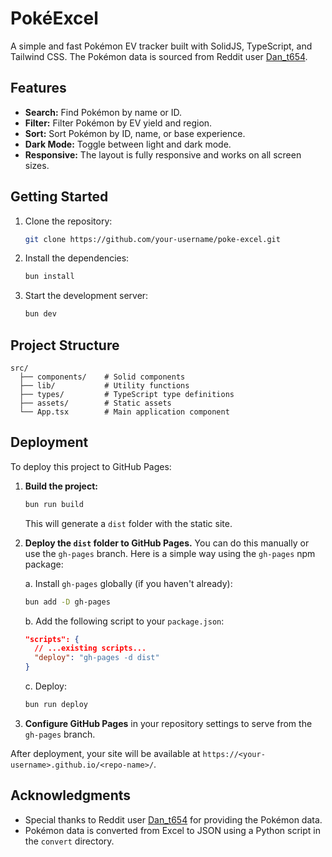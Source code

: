 # PokéExcel

A simple and fast Pokémon EV tracker built with SolidJS, TypeScript, and Tailwind CSS. The Pokémon data is sourced from Reddit user [Dan_t654](https://www.reddit.com/user/Dan_t654).

## Features

*   **Search:** Find Pokémon by name or ID.
*   **Filter:** Filter Pokémon by EV yield and region.
*   **Sort:** Sort Pokémon by ID, name, or base experience.
*   **Dark Mode:** Toggle between light and dark mode.
*   **Responsive:** The layout is fully responsive and works on all screen sizes.

## Getting Started

1.  Clone the repository:

    ```bash
    git clone https://github.com/your-username/poke-excel.git
    ```

2.  Install the dependencies:

    ```bash
    bun install
    ```

3.  Start the development server:

    ```bash
    bun dev
    ```

## Project Structure

```
src/
  ├── components/    # Solid components
  ├── lib/           # Utility functions
  ├── types/         # TypeScript type definitions
  ├── assets/        # Static assets
  └── App.tsx        # Main application component
```

## Deployment

To deploy this project to GitHub Pages:

1. **Build the project:**

    ```bash
    bun run build
    ```

    This will generate a `dist` folder with the static site.

2. **Deploy the `dist` folder to GitHub Pages.** You can do this manually or use the `gh-pages` branch. Here is a simple way using the `gh-pages` npm package:

    a. Install `gh-pages` globally (if you haven't already):
    ```bash
    bun add -D gh-pages
    ```

    b. Add the following script to your `package.json`:
    ```json
    "scripts": {
      // ...existing scripts...
      "deploy": "gh-pages -d dist"
    }
    ```

    c. Deploy:
    ```bash
    bun run deploy
    ```

3. **Configure GitHub Pages** in your repository settings to serve from the `gh-pages` branch.

After deployment, your site will be available at `https://<your-username>.github.io/<repo-name>/`.

## Acknowledgments

- Special thanks to Reddit user [Dan_t654](https://www.reddit.com/user/Dan_t654) for providing the Pokémon data.
- Pokémon data is converted from Excel to JSON using a Python script in the `convert` directory.